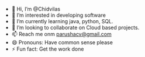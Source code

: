 - 👋 Hi, I’m @Chidvilas
- 👀 I’m interested in developing software
- 🌱 I’m currently learning java, python, SQL.
- 💞️ I’m looking to collaborate on Cloud based projects.
- 📫 Reach me onm parushacv@gmail.com
- 😄 Pronouns: Have common sense please
- ⚡ Fun fact: Get the work done
